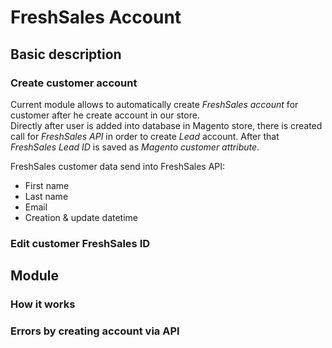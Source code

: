 # FreshSales Account

## Basic description

### Create customer account

Current module allows to automatically create _FreshSales account_ for customer after he create account in our store.  
Directly after user is added into database in Magento store, there is created call for _FreshSales API_ in order to create
_Lead_ account. After that _FreshSales Lead ID_ is saved as _Magento customer attribute_.

FreshSales customer data send into FreshSales API:
* First name
* Last name
* Email
* Creation & update datetime

### Edit customer FreshSales ID

## Module

### How it works

### Errors by creating account via API